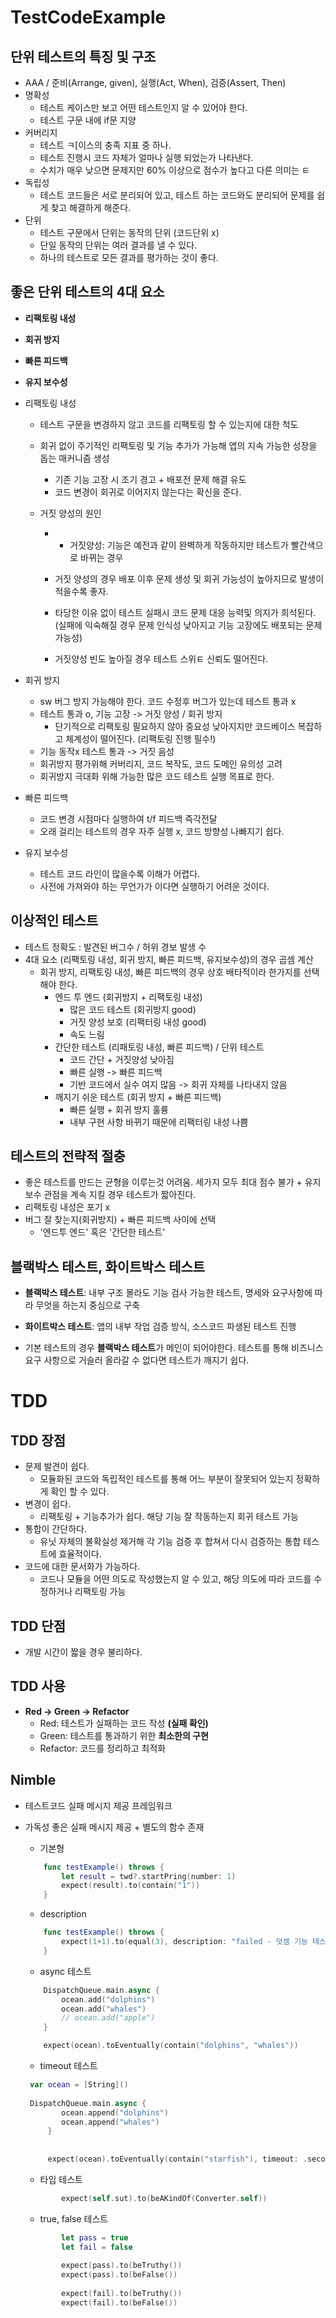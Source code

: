 # TestCodeExample

## 단위 테스트의 특징 및 구조
- AAA / 준비(Arrange, given), 실행(Act, When), 검증(Assert, Then)
- 명확성
	- 테스트 케이스만 보고 어떤 테스트인지 알 수 있어야 한다.
	- 테스트 구문 내에 if문 지양
- 커버리지
	- 테스트 ㅋ[이스의 충족 지표 중 하나.
	- 테스트 진행시 코드 자체가 얼마나 실행 되었는가 나타낸다.
	- 수치가 매우 낮으면 문제지만 60% 이상으로 점수가 높다고 다른 의미는 ㅌ
- 독립성	
	- 테스트 코드들은 서로 분리되어 있고, 테스트 하는 코드와도 분리되어 문제를 쉽게 찾고 해결하게 해준다.
- 단위
	- 테스트 구문에서 단위는 동작의 단위 (코드단위 x)
	- 단일 동작의 단위는 여러 결과를 낼 수 있다.
	- 하나의 테스트로 모든 결과를 평가하는 것이 좋다.


## 좋은 단위 테스트의 4대 요소
- **리팩토링 내성**
- **회귀 방지**
- **빠른 피드백**
- **유지 보수성**

- 리팩토링 내성	
	- 테스트 구문을 변경하지 않고 코드를 리팩토링 할 수 있는지에 대한 척도	
	- 회귀 없이 주기적인 리팩토링 및 기능 추가가 가능해 앱의 지속 가능한 성장을 돕는 매커니즘 생성
		- 기존 기능 고장 시 조기 경고 + 배포전 문제 해결 유도
		- 코드 변경이 회귀로 이어지지 않는다는 확신을 준다.

	- 거짓 양성의 원인
		- * 거짓양성: 기능은 예전과 같이 완벽하게 작동하지만 테스트가 빨간색으로 바뀌는 경우

		- 거짓 양성의 경우 배포 이후 문제 생성 및 회귀 가능성이 높아지므로 발생이 적을수록 좋자.
		- 타당한 이유 없이 테스트 실패시 코드 문제 대응 능력및 의지가 희석된다. (실패에 익숙해질 경우 문제 인식성 낮아지고 기능 고장에도 배포되는 문제 가능성)
		- 거짓양성 빈도 높아질 경우 테스트 스위ㅌ 신뢰도 떨어진다.

- 회귀 방지
	- sw 버그 방지 가능해야 한다. 코드 수정후 버그가 있는데 테스트 통과 x
	- 테스트 통과 o, 기능 고장 -> 거짓 양성 / 회귀 방지
		- 단기적으로 리팩토링 필요하지 않아 중요성 낮아지지만 코드베이스 복잡하고 체계성이 떨어진다. (리팩토링 진행 필수!)
	- 기능 동작x 테스트 통과 -> 거짓 음성
	- 회귀방지 평가위해 커버리지, 코드 복작도, 코드 도메인 유의성 고려
	- 회귀방지 극대화 위해 가능한 많은 코드 테스트 실행 목표로 한다.

- 빠른 피드백
	- 코드 변경 시점마다 실행하여 t/f 피드백 즉각전달
	- 오래 걸리는 테스트의 경우 자주 실행 x, 코드 방향성 나빠지기 쉽다.

- 유지 보수성
	- 테스트 코드 라인이 많을수록 이해가 어렵다.
	- 사전에 가져와야 하는 무언가가 이다면 실행하기 어려운 것이다.

## 이상적인 테스트
- 테스트 정확도 : 발견된 버그수 / 허위 경보 발생 수 
- 4대 요소 (리팩토링 내성, 회귀 방지, 빠른 피드백, 유지보수성)의 경우 곱셈 계산
	- 회귀 방지, 리팩토링 내성, 빠른 피드백의 경우 상호 배타적이라 한가지를 선택해야 한다.
		- 엔드 투 엔드 (회귀방지 + 리팩토링 내성)
			- 많은 코드 테스트 (회귀방지 good)
			- 거짓 양성 보호 (리팩터링 내성 good)
			- 속도 느림
		- 간단한 테스트 (리패토링 내성, 빠른 피드백) / 단위 테스트
			- 코드 간단 + 거짓양성 낮아짐
			- 빠른 실행 -> 빠른 피드백
			- 기반 코드에서 실수 여지 많음 -> 회귀 자체를 나타내지 않음
		- 깨지기 쉬운 테스트 (회귀 방지 + 빠른 피드백)
			- 빠른 실행 + 회귀 방지 훌륭
			- 내부 구현 사항 바뀌기 때문에 리팩터링 내성 나쁨


## 테스트의 전략적 절충
- 좋은 테스트를 만드는 균형을 이루는것 어려움. 세가지 모두 최대 점수 불가 + 유지보수 관점을 계속 지킬 경우 테스트가 짧아진다. 
- 리팩토링 내성은 포기 x
- 버그 잘 찾는지(회귀방지) + 빠른 피드백 사이에 선택
	- '엔드투 엔드' 혹은 '간단한 테스트'

## 블랙박스 테스트, 화이트박스 테스트
- **블랙박스 테스트**: 내부 구조 몰라도 기능 검사 가능한 테스트, 명세와 요구사항에 따라 무엇을 하는지 중심으로 구축

- **화이트박스 테스트**: 앱의 내부 작업 검증 방식, 소스코드 파생된 테스트 진행

- 기본 테스트의 경우 **블랙박스 테스트**가 메인이 되어야한다. 테스트를 통해 비즈니스 요구 사항으로 거슬러 올라갈 수 없다면 테스트가 깨지기 쉽다.

# TDD

## TDD 장점
- 문제 발견이 쉽다.
	- 모듈화된 코드와 독립적인 테스트를 통해 어느 부분이 잘못되어 있는지 정확하게 확인 할 수 있다.
- 변경이 쉽다. 
	- 리팩토링 + 기능추가가 쉽다. 해당 기능 잘 작동하는지 회귀 테스트 가능
- 통합이 간단하다.
	-  유닛 자체의 불확실성 제거해 각 기능 검증 후 합쳐서 다시 검증하는 통합 테스트에 효율적이다.
- 코드에 대한 문서화가 가능하다.
	- 코드나 모듈을 어떤 의도로 작성했는지 알 수 있고, 해당 의도에 따라 코드를 수정하거나 리팩토링 가능

## TDD 단점
- 개발 시간이 짧을 경우 불리하다.


## TDD 사용
- **Red -> Green -> Refactor**
	- Red: 테스트가 실패하는 코드 작성 **(실패 확인)**
	- Green: 테스트를 통과하기 위한 **최소한의 구현**
	- Refactor: 코드를 정리하고 최적화

	
## Nimble
- 테스트코드 실패 메시지 제공 프레임워크
- 가독성 좋은 실패 메시지 제공 + 별도의 함수 존재
	- 기본형
	```swift
		func testExample() throws {
			let result = twd?.startPring(number: 1)
			expect(result).to(contain("1"))
		}
	```

	- description 
	```swift
		func testExample() throws {
			expect(1+1).to(equal(3), description: "failed - 덧셈 기능 테스트")
		}
	```

	- async 테스트
	```swift
		DispatchQueue.main.async {
			ocean.add("dolphins")
			ocean.add("whales")
			// ocean.add("apple")
		}

		expect(ocean).toEventually(contain("dolphins", "whales"))
	```

	- timeout 테스트
	```swift
	 var ocean = [String]()
        
	 DispatchQueue.main.async {
            ocean.append("dolphins")
            ocean.append("whales")
         }
        
        
         expect(ocean).toEventually(contain("starfish"), timeout: .seconds(3))
	```
	
	- 타입 테스트
	```swift
       		expect(self.sut).to(beAKindOf(Converter.self))
	```

	- true, false 테스트
	```swift
	        let pass = true
        	let fail = false
        
        	expect(pass).to(beTruthy())
        	expect(pass).to(beFalse())
        
        	expect(fail).to(beTruthy())
        	expect(fail).to(beFalse())
	```
